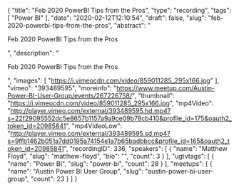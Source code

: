 {
  "title": "Feb 2020 PowerBI Tips from the Pros",
  "type": "recording",
  "tags": [
    "Power BI"
  ],
  "date": "2020-02-12T12:10:54",
  "draft": false,
  "slug": "feb-2020-powerbi-tips-from-the-pros",
  "abstract": "<p>Feb 2020 PowerBI Tips from the Pros</p>",
  "description": "<p>Feb 2020 PowerBI Tips from the Pros</p>",
  "images": [
    "https://i.vimeocdn.com/video/859011285_295x166.jpg"
  ],
  "vimeo": "393489595",
  "moreinfo": "https://www.meetup.com/Austin-Power-BI-User-Group/events/267226758/",
  "thumbnail": "https://i.vimeocdn.com/video/859011285_295x166.jpg",
  "mp4Video": "http://player.vimeo.com/external/393489595.hd.mp4?s=22f29095552dc5e8657b1157a9a9ce09b78cb410&profile_id=175&oauth2_token_id=20985841",
  "mp4VideoLow": "http://player.vimeo.com/external/393489595.sd.mp4?s=9ffb1462b051a7dd0195a74154e1a7b65badbbcc&profile_id=165&oauth2_token_id=20985841",
  "recordingID": 336,
  "speakers": [
    {
      "name": "Matthew Floyd",
      "slug": "matthew-floyd",
      "bio": "",
      "count": 3
    }
  ],
  "ugtvtags": [
    {
      "name": "Power BI",
      "slug": "power-bi",
      "count": 28
    }
  ],
  "meetups": [
    {
      "name": "Austin Power BI User Group",
      "slug": "austin-power-bi-user-group",
      "count": 23
    }
  ]
}